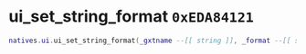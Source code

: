 # ui_set_string_format `0xEDA84121`

```lua
natives.ui.ui_set_string_format(_gxtname --[[ string ]], _format --[[ string ]], _str --[[ string ]])
```
